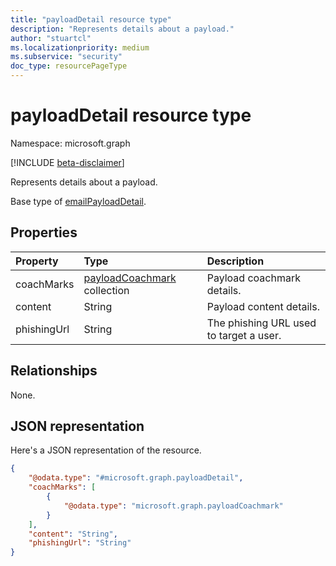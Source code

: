 ```yaml
---
title: "payloadDetail resource type"
description: "Represents details about a payload."
author: "stuartcl"
ms.localizationpriority: medium
ms.subservice: "security"
doc_type: resourcePageType
---
```


# payloadDetail resource type

Namespace: microsoft.graph

[!INCLUDE [beta-disclaimer](../../includes/beta-disclaimer.md)]

Represents details about a payload.

Base type of [emailPayloadDetail](../resources/emailpayloaddetail.md).

## Properties

|Property|Type|Description|
|:---|:---|:---|
|coachMarks|[payloadCoachmark](../resources/payloadcoachmark.md) collection|Payload coachmark details.|
|content|String|Payload content details.|
|phishingUrl|String|The phishing URL used to target a user.|

## Relationships

None.

## JSON representation

Here's a JSON representation of the resource.
<!-- {
  "blockType": "resource",
  "@odata.type": "microsoft.graph.payloadDetail"
}
-->
``` json
{
    "@odata.type": "#microsoft.graph.payloadDetail",
    "coachMarks": [
        {
            "@odata.type": "microsoft.graph.payloadCoachmark"
        }
    ],
    "content": "String",
    "phishingUrl": "String"
}
```
